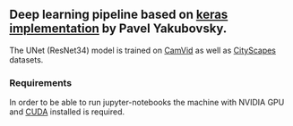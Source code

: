 ## Deep learning pipeline based on [keras implementation](https://github.com/qubvel/segmentation_models) by Pavel Yakubovsky.
The UNet (ResNet34) model is trained on [CamVid](http://mi.eng.cam.ac.uk/research/projects/VideoRec/CamVid/)
as well as [CityScapes](http://cityscapes-dataset.com/) datasets.

### Requirements
In order to be able to run jupyter-notebooks the machine with NVIDIA GPU and [CUDA](https://docs.nvidia.com/cuda/cuda-installation-guide-linux/index.html) installed is required.
